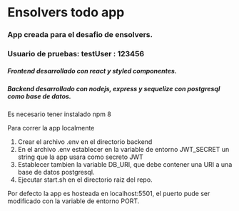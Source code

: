 # Ensolvers todo app
### App creada para el desafio de ensolvers.

### Usuario de pruebas: testUser : 123456

##### Frontend desarrollado con react y styled componentes.

##### Backend desarrollado con nodejs, express y sequelize con postgresql como base de datos.

Es necesario tener instalado npm 8

Para correr la app localmente
1. Crear el archivo .env en el directorio backend
2. En el archivo .env establecer en la variable de entorno JWT_SECRET un string que la app usara como secreto JWT
3. Establecer tambien la variable DB_URI, que debe contener una URI a una base de datos postgresql.
4. Ejecutar start.sh en el directorio raiz del repo.

Por defecto la app es hosteada en localhost:5501, el puerto pude ser modificado con la variable de entorno PORT.